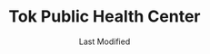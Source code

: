 ---
layout: location-page
date: Last Modified
description: "Local COVID-19 testing is available at Tok Public Health Center in Tok, Alaska, USA."
permalink: "locations/alaska/tok/tok-public-health-center/"
tags:
  - locations
  - alaska
title: Tok Public Health Center
uniqueName: tok-public-health-center
state: Alaska
stateAbbr: AK
hood: "Tok"
address: "1314 Alaska Highway "
city: "Tok"
zip: "99780"
zipsNearby: "99732 99737 99776 99780 99779" 
mapUrl: "http://maps.apple.com/?q=Tok+Public+Health+Center&address=1314+Alaska+Highway,Tok,Alaska,99780"
locationType: Walk-up
phone: "907-883-4101"
website: "http://dhss.alaska.gov/dph/Nursing/Pages/Frontier%20Region%20Public%20Health%20Center%20Pages/Tok-Public-Health-Center.aspx"
onlineBooking: undefined
closed: undefined
closedUpdate: May 25th, 2020
notes: "Requires phone screen."
days: Weekdays
hours: 8AM-Noon
altDays: Weekdays
altHours: 1PM-4:30PM
ctaMessage: Learn more
ctaUrl: "http://dhss.alaska.gov/dph/Nursing/Pages/Frontier%20Region%20Public%20Health%20Center%20Pages/Tok-Public-Health-Center.aspx"
---